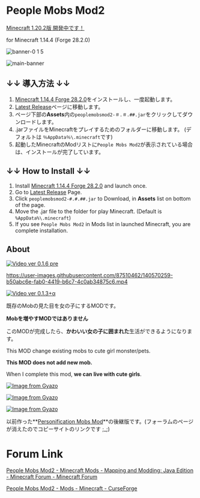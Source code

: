 # People Mobs Mod2

[Minecraft 1.20.2版 開発中です！](https://github.com/dododoshirouto/PeopleMobMods2-1.20.2)

for Minecraft 1.14.4 (Forge 28.2.0)

![banner-0 1 5](https://user-images.githubusercontent.com/87510462/144677548-14ca9124-71d6-4006-b8cb-0dfeef30bbac.png)

![main-banner](https://user-images.githubusercontent.com/87510462/140615380-bfba3cff-98b1-4d00-affc-90c9b183d081.png)


## ↓↓ 導入方法 ↓↓

1. [Minecraft 1.14.4 Forge 28.2.0](https://files.minecraftforge.net/net/minecraftforge/forge/index_1.14.4.html)をインストールし、一度起動します。
1. [Latest Release](https://github.com/dododoshirouto/PeopleMobsMod2/releases/latest)ページに移動します。
2. ページ下部の**Assets**内の`peoplemobsmod2-＃.＃.##.jar`をクリックしてダウンロードします。
3. .jarファイルをMinecraftをプレイするためのフォルダーに移動します。 (デフォルトは `％AppData％\.minecraft`です)
4. 起動したMinecraftのModリストに`People Mobs Mod2`が表示されている場合は、インストールが完了しています。

## ↓↓ How to Install ↓↓

1. Install [Minecraft 1.14.4 Forge 28.2.0](https://files.minecraftforge.net/net/minecraftforge/forge/index_1.14.4.html) and launch once.
1. Go to [Latest Release](https://github.com/dododoshirouto/PeopleMobsMod2/releases/latest) Page.
2. Click `peoplemobsmod2-#.#.##.jar` to Download, in **Assets** list on bottom of the page.
3. Move the .jar file to the folder for play Minecraft. (Default is `%AppData%\.minecraft`)
4. If you see `People Mobs Mod2` in Mods list in launched Minecraft, you are complete installation.

## About

[![Video ver 0.1.6 pre](https://img.youtube.com/vi/j9aCEPiPEXI/0.jpg)](https://www.youtube.com/watch?v=j9aCEPiPEXI)

https://user-images.githubusercontent.com/87510462/140570259-b50abc6e-fab0-4419-b6c7-4c0ab34875c6.mp4

[![Video ver 0.1.3+α](https://img.youtube.com/vi/FYLCwDNG7ho/0.jpg)](https://www.youtube.com/watch?v=FYLCwDNG7ho)

既存のMobの見た目を女の子にするMODです。

**Mobを増やすMODではありません**

このMODが完成したら、**かわいい女の子に囲まれた**生活ができるようになります。

This MOD change existing mobs to cute girl monster/pets.

**This MOD does not add new mob.**

When I complete this mod, **we can live with cute girls**.

[![Image from Gyazo](https://i.gyazo.com/4c6c8a3d9096007ec7e997deb67df5c8.png)](https://gyazo.com/4c6c8a3d9096007ec7e997deb67df5c8)

[![Image from Gyazo](https://i.gyazo.com/cf4bc62c4a8296eef626583ab20f5483.png)](https://gyazo.com/cf4bc62c4a8296eef626583ab20f5483)

[![Image from Gyazo](https://i.gyazo.com/91e835f1813aa62570048a32f6f00df0.png)](https://gyazo.com/91e835f1813aa62570048a32f6f00df0)

以前作った**[Personification Mobs Mod](http://www.9minecraft.net/people-mobs-mod/)**の後継版です。(フォーラムのページが消えたのでコピーサイトのリンクです ;_;)

# Forum Link

[People Mobs Mod2 - Minecraft Mods - Mapping and Modding: Java Edition - Minecraft Forum - Minecraft Forum](https://www.minecraftforum.net/forums/mapping-and-modding-java-edition/minecraft-mods/3126640-people-mobs-mod2)

[People Mobs Mod2 - Mods - Minecraft - CurseForge](https://www.curseforge.com/minecraft/mc-mods/people-mobs-mod2/)
